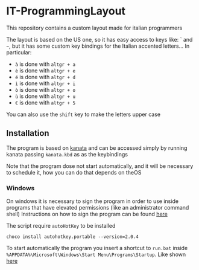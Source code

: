 # IT-ProgrammingLayout

This repository contains a custom layout made for italian programmers

The layout is based on the US one, so it has easy access to keys like: \` and `~`, but it has some custom key bindings for the Italian accented letters... In particular:

 - `à` is done with `altgr + a`
 - `è` is done with `altgr + e`
 - `é` is done with `altgr + d`
 - `ì` is done with `altgr + i`
 - `ò` is done with `altgr + o`
 - `ù` is done with `altgr + u`
 - `€` is done with `altgr + 5`

 You can also use the `shift` key to make the letters upper case

## Installation

The program is based on [kanata](https://github.com/jtroo/kanata) and can be accessed simply by running kanata passing `kanata.kbd` as as the keybindings

Note that the program dose not start automatically, and it will be necessary to schedule it, how you can do that depends on theOS

### Windows
On windows it is necessary to sign the program in order to use inside programs that have elevated permissions (like an administrator command shell)
Instructions on how to sign the program can be found [here](https://github.com/jtroo/kanata/tree/main/EnableUIAccess)

The script require `autoHotKey` to be installed
```
choco install autohotkey.portable --version=2.0.4
```

To start automatically the program you insert a shortcut to `run.bat` inside `%APPDATA%\Microsoft\Windows\Start Menu\Programs\Startup`. Like shown [here](https://github.com/jtroo/kanata/discussions/193#discussioncomment-5276656)

